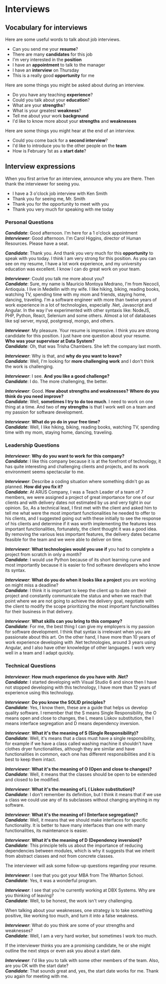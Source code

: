 # Interviews

## Vocabulary for interviews

Here are some useful words to talk about job interviews.

 - Can you send me your  **resume**?
 - There are many  **candidates**  for this job
 - I'm very interested in the **position**
 - I have an  **appointment**  to talk to the manager
 - I have an  **interview**  on Thursday
 - This is a really good  **opportunity**  for me

Here are some things you might be asked about during an interview.

- Do you have any teaching  **experience**?
- Could you talk about your  **education**?
- What are your  **strengths**?
- What is your greatest  **weakness**?
- Tell me about your work  **background**
- I'd like to know more about your **strengths** and **weaknesses**

Here are some things you might hear at the end of an interview.

- Could you come back for a  **second interview**?
- I'd like to introduce you to the other people on the  **team**
- How is February 1st as a  **start date**?

## Interview expressions

When you first arrive for an interview, announce why you are there. Then thank the interviewer for seeing you.

- I have a 3 o'clock job interview with Ken Smith
- Thank you for seeing me, Mr. Smith
- Thank you for the opportunity to meet with you
- Thank you very much for speaking with me today

### Personal Questions

***Candidate***: Good afternoon. I'm here for a 1 o'clock appointment\
***Interviewer***: Good afternoon. I'm Carol Higgins, director of Human Resources. Please have a seat.

***Candidate***: Thank you. And thank you very much for this **opportunity** to speak with you today. I think I am very strong for this position. As you can see on my resume, I have a lot work experience, and my university education was excellent. I know I can do great work on your team.

***Interviewer***: Could you talk me more about you?\
***Candidate***: Sure, my name is Mauricio Montoya Medrano, I'm from Necocli, Antioquia. I live in Medellin with my wife.  I like hiking, biking, reading books, watching TV, spending time with my mom and friends, staying home, dancing, traveling. I'm a software engineer with more than twelve years of work experience in a lot of technologies, especially .Net, Javascript and Angular. In the way I've experimented with other syntaxis like: NodeJS, PHP, Python, React, Selenium and some others. Almost a lot of databases like sql server, mysql, postgresql, mongo, and others.

***Interviewer***: My pleasure. Your resume is impressive. I think you are strong candidate for this position. I just have one question about your resume. **Who was your supervisor at Data System?**\
***Candidate***: Oh, that was Trisha Chambers. She left the company last month.

***Interviewer***: Why is that, and **why do you want to leave?**\
***Candidate***: Well, I'm looking for **more challenging work** and I don't think the work is challenging.

***Interviewer***: I see. **And you like a good challenge?**\
***Candidate***: I do. The more challenging, the better.

***Interviewer***: Good. **How about strengths and weaknesses?** **Where do you think do you need improve?**\
***Candidate***: Well, **sometimes I try to do too much**. I need to work on one thing at a time. And two of **my strengths** is that I work well on a team and my passion for software development.

***Interviewer***: **What do yo do in your free time?**\
***Candidate***: Well, I like hiking, biking, reading books, watching TV, spending time with my mom, staying home, dancing, traveling.

### Leadership Questions

***Interviewer***: **Why do you want to work for this company?**\
***Candidate***: I like this company because it is at the forefront of technology, it has quite interesting and challenging clients and projects, and its work environment seems spectacular to me.

***Interviewer***: Describe a coding situation where something didn't go as planned. **How did you fix it?**\
***Candidate***: At ARUS Company, I was a Teach Leader of a team of 7 members, we were assigned a project of great importance for one of our clients and with delivery dates not estimated by us and very tight in our opinion. So, As a technical lead, I first met with the client and asked him to tell me what were the most important functionalities he needed to offer to his clients, and I suggested going out with these initially to see the response of his clients and determine if it was worth implementing the features less important functionalities, fortunately, the client thought it was a good idea. By removing the various less important features, the delivery dates became feasible for the team and we were able to deliver on time.

***Interviewer***: **What technologies would  you use if** you had to complete a project from scratch in only a month?\
***Candidate***: I would use Python because of its short learning curve and most importantly because it is easier to find software developers who know its syntax.

***Interviewer***: **What do you do when it looks like a project** you are working on might miss a deadline?\
***Candidate***: I think it is important to keep the client up to date on their project and constantly communicate the status and when we reach that point where we are not going to achieve the delivery goal, negotiate with the client to modify the scope prioritizing the most important functionalities for their business in that delivery.

***Interviewer***: **What skills can you bring to this company?**\
***Candidate***: For me, the best thing I can give my employers is my passion for software development. I think that syntax is irrelevant when you are passionate about this art. On the other hand, I have more than 10 years of work experience developing with .Net technologies, around 3 years using Angular, and I also have other knowledge of other languages. I work very well in a team and I adapt quickly.

### Technical Questions

***Interviewer***: **How much experience do you have with .Net?**\
***Candidate***: I started developing with Visual Studio 6 and since then I have not stopped developing with this technology, I have more than 12 years of experience using this technology.

***Interviewer***: **Do you know the SOLID principles?**\
***Candidate***: Yes, I know them, these are a guide that helps us develop quality software. I remember that the S means Single Responsibility, the O means open and close to changes, the L means Liskov substitution, the I means interface segregation and D means dependency inversion.

***Interviewer***: **What it's the meaning of S (Single Responsibility)?**\
***Candidate***: Well, it's means that a class must have a single responsibility, for example if we have a class called washing machine it shouldn't have clothes dryer functionalities, although they are similar and have functionalities in common, each one has different responsibilities and it is best to keep them intact.

***Interviewer***: **What it's the meaning of O (Open and close to changes)?**\
***Candidate***: Well, it means that the classes should be open to be extended and closed to be modified.

***Interviewer***: **What it's the meaning of L ( Liskov substitution)?**\
***Candidate***: I don't remember its definition, but I think it means that if we use a class we could use any of its subclasses without changing anything in my software.

***Interviewer***: **What it's the meaning of I (Interface segregation)?**\
***Candidate***: Well, it means that we should make interfaces for specific functionality. It is better to have many interfaces than one with many functionalities, its maintenance is easier.

***Interviewer***: **What it's the meaning of D (Dependency inversion)?**\
***Candidate***: This principle tells us about the importance of reducing dependencies between modules, which is why it suggests that we inherit from abstract classes and not from concrete classes.

The interviewer will ask some follow-up questions regarding your resume.

***Interviewer***: I see that you got your MBA from The Wharton School.\
***Candidate***: Yes, it was a wonderful program.

***Interviewer***: I see that you're currently working at DBX Systems. Why are you thinking of leaving?\
***Candidate***: Well, to be honest, the work isn't very challenging.

When talking about your weaknesses, one strategy is to take something positive, like working too much, and turn it into a false weakness.

***Interviewer***: What do you think are some of your strengths and weaknesses?\
***Candidate***: Well, I am a very hard worker, but sometimes I work too much.

If the interviewer thinks you are a promising candidate, he or she might outline the next steps or even ask you about a start date.

***Interviewer***: I'd like you to talk with some other members of the team. Also, are you OK with the start date?\
***Candidate***: That sounds great and, yes, the start date works for me. Thank you again for meeting with me.
